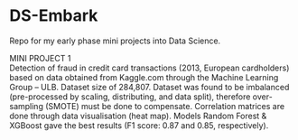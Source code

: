 # DS-Embark
Repo for my early phase mini projects into Data Science.

MINI PROJECT 1\
Detection of fraud in credit card transactions (2013, European cardholders) based on data obtained from Kaggle.com through the Machine Learning Group – ULB. Dataset size of 284,807. Dataset was found to be imbalanced (pre-processed by scaling, distributing, and data split), therefore over-sampling (SMOTE) must be done to compensate. Correlation matrices are done through data visualisation (heat map). Models Random Forest & XGBoost gave the best results (F1 score: 0.87 and 0.85, respectively).
